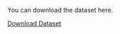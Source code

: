 <p>You can download the dataset here.</p>
    <a href="https://drive.google.com/file/d/1AVSJj0lh-v4Nv87ZcFxojOsdhEJOsSCU/view?usp=sharing" target="_blank">
        Download Dataset <i class="fas fa-external-link-square-alt"></i>
    </a>
